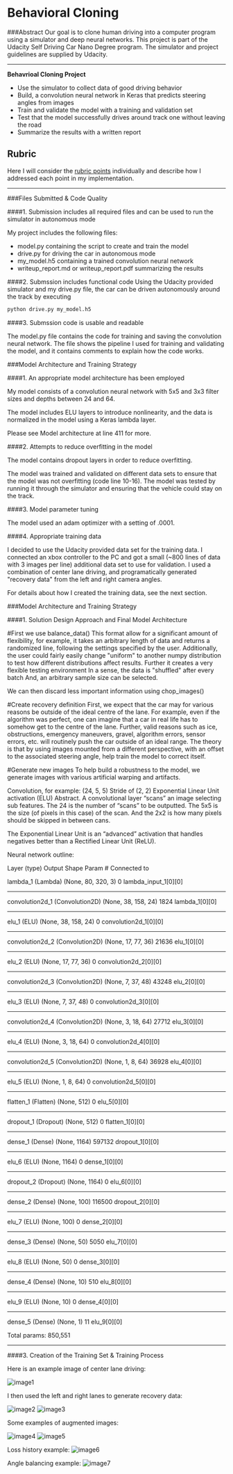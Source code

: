 # Behavioral Cloning

###Abstract
Our goal is to clone human driving into a computer program using a simulator and deep neural networks. This project is part of the Udacity Self Driving Car Nano Degree program. The simulator and project guidelines are supplied by Udacity.

[//]: # (Image References)
[image1]: ./examples/center_2016_12_01_13_30_48_287.jpg
[image2]: ./examples/left_2016_12_01_13_34_03_716.jpg
[image3]: ./examples/right_2016_12_01_13_36_10_800.jpg
[image4]: ./examples/gen-features4123.jpg
[image5]: ./examples/gen-features4072.jpg
[image6]: ./examples/loss-history8289.png
[image7]: ./examples/unique-angles-histogram2815.png


---

**Behavrioal Cloning Project**

* Use the simulator to collect data of good driving behavior
* Build, a convolution neural network in Keras that predicts steering angles from images
* Train and validate the model with a training and validation set
* Test that the model successfully drives around track one without leaving the road
* Summarize the results with a written report

## Rubric
Here I will consider the [rubric points](https://review.udacity.com/#!/rubrics/432/view) individually and describe how I addressed each point in my implementation.  

---
###Files Submitted & Code Quality

####1. Submission includes all required files and can be used to run the simulator in autonomous mode

My project includes the following files:
* model.py containing the script to create and train the model
* drive.py for driving the car in autonomous mode
* my_model.h5 containing a trained convolution neural network 
* writeup_report.md or writeup_report.pdf summarizing the results

####2. Submssion includes functional code
Using the Udacity provided simulator and my drive.py file, the car can be driven autonomously around the track by executing 
```sh
python drive.py my_model.h5
```

####3. Submssion code is usable and readable

The model.py file contains the code for training and saving the convolution neural network. The file shows the pipeline I used for training and validating the model, and it contains comments to explain how the code works.

###Model Architecture and Training Strategy

####1. An appropriate model architecture has been employed

My model consists of a convolution neural network with 5x5 and 3x3 filter sizes and depths between 24 and 64. 

The model includes ELU layers to introduce nonlinearity, and the data is normalized in the model using a Keras lambda layer.

Please see Model architecture at line 411 for more.

####2. Attempts to reduce overfitting in the model

The model contains dropout layers in order to reduce overfitting.

The model was trained and validated on different data sets to ensure that the model was not overfitting (code line 10-16). The model was tested by running it through the simulator and ensuring that the vehicle could stay on the track.

####3. Model parameter tuning

The model used an adam optimizer with a setting of .0001.

####4. Appropriate training data

I decided to use the Udacity provided data set for the training data. I connected an xbox controller to the PC and got a small (~800 lines of data with 3 images per line) additional data set to use for validation. I used a combination of center lane driving, and programatically generated "recovery data" from the left and right camera angles.

For details about how I created the training data, see the next section. 

###Model Architecture and Training Strategy

####1. Solution Design Approach and Final Model Architecture

#First we use balance_data()
This format allow for a significant amount of flexibility,    for example, it takes an arbitrary length of data   and returns a randomized line, following the settings   specified by the user. Additionally, the user  could fairly easily change "uniform" to another  numpy distribution to test how different distributions  affect results.  Further it creates a very flexible testing environment   In a sense, the data is "shuffled" after every batch    And, an arbitrary sample size can be selected.

We can then discard less important information using chop_images()

#Create recovery definition
First, we expect that the car may for various reasons be outside of the ideal centre of the lane. For example, even if the algorithm was perfect, one can imagine that a car in real life has to somehow get to the centre of the lane. Further, valid reasons such as ice, obstructions, emergency maneuvers, gravel, algorithm errors, sensor errors, etc. will routinely push the car outside of an ideal range.
The theory is that by using images mounted from a different perspective, with an offset to the associated steering angle, help train the model to correct itself.

#Generate new images
To help build a robustness to the model, we generate images with various artificial warping and artifacts. 

Convolution, for example: (24, 5, 5) Stride of (2, 2) Exponential Linear Unit activation (ELU)
Abstract. A convolutional layer “scans” an image selecting sub features. The 24 is the number of “scans” to be outputted. The 5x5 is the size (of pixels in this case) of the scan. And the 2x2 is how many pixels should be skipped in between cans.

The Exponential Linear Unit is an “advanced” activation that handles negatives better than a Rectified Linear Unit (ReLU). 

Neural network outline:


Layer (type)                     Output Shape          Param #     Connected to                     


lambda_1 (Lambda)                (None, 80, 320, 3)    0           lambda_input_1[0][0]             
____________________________________________________________________________________________________
convolution2d_1 (Convolution2D)  (None, 38, 158, 24)   1824        lambda_1[0][0]                   
____________________________________________________________________________________________________
elu_1 (ELU)                      (None, 38, 158, 24)   0           convolution2d_1[0][0]            
____________________________________________________________________________________________________
convolution2d_2 (Convolution2D)  (None, 17, 77, 36)    21636       elu_1[0][0]                      
____________________________________________________________________________________________________
elu_2 (ELU)                      (None, 17, 77, 36)    0           convolution2d_2[0][0]            
____________________________________________________________________________________________________
convolution2d_3 (Convolution2D)  (None, 7, 37, 48)     43248       elu_2[0][0]                      
____________________________________________________________________________________________________
elu_3 (ELU)                      (None, 7, 37, 48)     0           convolution2d_3[0][0]            
____________________________________________________________________________________________________
convolution2d_4 (Convolution2D)  (None, 3, 18, 64)     27712       elu_3[0][0]                      
____________________________________________________________________________________________________
elu_4 (ELU)                      (None, 3, 18, 64)     0           convolution2d_4[0][0]            
____________________________________________________________________________________________________
convolution2d_5 (Convolution2D)  (None, 1, 8, 64)      36928       elu_4[0][0]                      
____________________________________________________________________________________________________
elu_5 (ELU)                      (None, 1, 8, 64)      0           convolution2d_5[0][0]            
____________________________________________________________________________________________________
flatten_1 (Flatten)              (None, 512)           0           elu_5[0][0]                      
____________________________________________________________________________________________________
dropout_1 (Dropout)              (None, 512)           0           flatten_1[0][0]                  
____________________________________________________________________________________________________
dense_1 (Dense)                  (None, 1164)          597132      dropout_1[0][0]                  
____________________________________________________________________________________________________
elu_6 (ELU)                      (None, 1164)          0           dense_1[0][0]                    
____________________________________________________________________________________________________
dropout_2 (Dropout)              (None, 1164)          0           elu_6[0][0]                      
____________________________________________________________________________________________________
dense_2 (Dense)                  (None, 100)           116500      dropout_2[0][0]                  
____________________________________________________________________________________________________
elu_7 (ELU)                      (None, 100)           0           dense_2[0][0]                    
____________________________________________________________________________________________________
dense_3 (Dense)                  (None, 50)            5050        elu_7[0][0]                      
____________________________________________________________________________________________________
elu_8 (ELU)                      (None, 50)            0           dense_3[0][0]                    
____________________________________________________________________________________________________
dense_4 (Dense)                  (None, 10)            510         elu_8[0][0]                      
____________________________________________________________________________________________________
elu_9 (ELU)                      (None, 10)            0           dense_4[0][0]                    
____________________________________________________________________________________________________
dense_5 (Dense)                  (None, 1)             11          elu_9[0][0]      

Total params: 850,551
_______________________


####3. Creation of the Training Set & Training Process

Here is an example image of center lane driving:

![image1]

I then used the left and right lanes to generate recovery data:

![image2]
![image3]

Some examples of augmented images:

![image4]
![image5]

Loss history example:
![image6]


Angle balancing example:
![image7]
